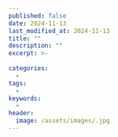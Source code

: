 ```yaml
---
published: false
date: 2024-11-13
last_modified_at: 2024-11-13
title: ""
description: ""
excerpt: >-
  
categories: 
  - 
tags:
  - 
keywords:
  - 
header:
  image: /assets/images/.jpg
---
```

